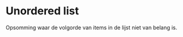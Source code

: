 <!-- @license CC0-1.0 -->

# Unordered list

Opsomming waar de volgorde van items in de lijst niet van belang is.
